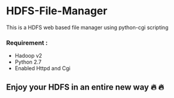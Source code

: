 # HDFS-File-Manager

This is a HDFS web based file manager using python-cgi scripting

### Requirement :

* Hadoop v2
* Python 2.7
* Enabled Httpd and Cgi

## Enjoy your HDFS in an entire new way :fire: :fire:
